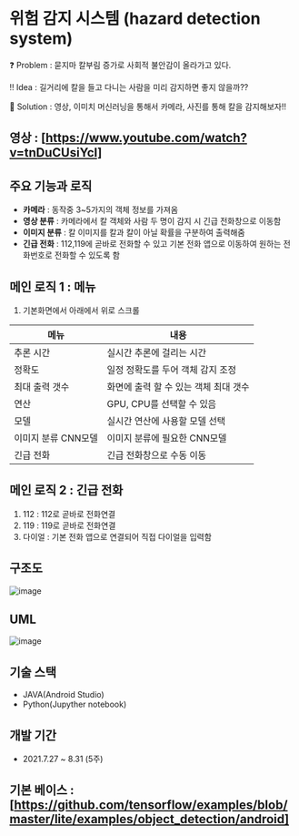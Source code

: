 # 위험 감지 시스템 (hazard detection system)

❓ Problem : 묻지마 칼부림 증가로 사회적 불안감이 올라가고 있다.

‼ Idea : 길거리에 칼을 들고 다니는 사람을 미리 감지하면 좋지 않을까??

💯 Solution : 영상, 이미치 머신러닝을 통해서 카메라, 사진를 통해 칼을 감지해보자!!


## 영상 : [https://www.youtube.com/watch?v=tnDuCUsiYcI]


## 주요 기능과 로직

- **카메라** : 동작중 3~5가지의 객체 정보를 가져옴
- **영상 분류** : 카메라에서 칼 객체와 사람 두 명이 감지 시 긴급 전화창으로 이동함
- **이미지 분류** : 칼 이미지를 칼과 칼이 아닐 확률을 구분하여 출력해줌
- **긴급 전화** : 112,119에 곧바로 전화할 수 있고 기본 전화 앱으로 이동하여 원하는 전화번호로 전화할 수 있도록 함

## 메인 로직 1 : 메뉴
1. 기본화면에서 아래에서 위로 스크롤

| 메뉴 | 내용|
|--|--|
|추론 시간|실시간 추론에 걸리는 시간|
|정확도|일정 정확도를 두어 객체 감지 조정|
|최대 출력 갯수|화면에 출력 할 수 있는 객체 최대 갯수|
|연산|GPU, CPU를 선택할 수 있음|
|모델|실시간 연산에 사용할 모델 선택|
|이미지 분류 CNN모델|이미지 분류에 필요한 CNN모델|
|긴급 전화|긴급 전화창으로 수동 이동|

## 메인 로직 2 : 긴급 전화

1. 112 : 112로 곧바로 전화연결
2. 119 : 119로 곧바로 전화연결
3. 다이얼 : 기본 전화 앱으로 연결되어 직접 다이얼을 입력함

## 구조도
![image](https://github.com/tjdwjdgus99/HRD_PYTHON_AI/assets/78959224/d4656ee5-a47d-4b86-a56e-d874d2511381)

## UML
![image](https://github.com/tjdwjdgus99/HRD_PYTHON_AI/assets/78959224/874bc65f-6622-4044-9dfd-501b62bb017e)

## 기술 스택
- JAVA(Android Studio)
- Python(Jupyther notebook)


## 개발 기간

- 2021.7.27 ~ 8.31  (5주)
    

## 기본 베이스 : [https://github.com/tensorflow/examples/blob/master/lite/examples/object_detection/android]

